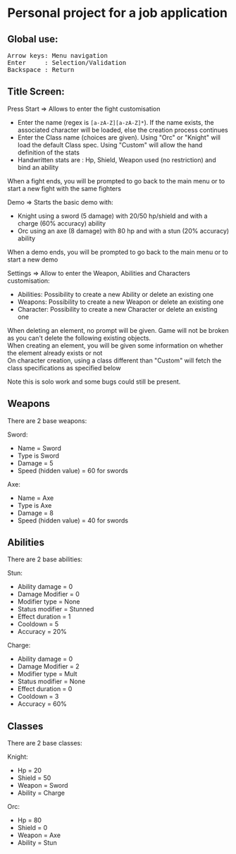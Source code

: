 
# Personal project for a job application

## Global use: 

<pre>
Arrow keys: Menu navigation  
Enter     : Selection/Validation  
Backspace : Return  
</pre>

## Title Screen:

Press Start => Allows to enter the fight customisation  
  - Enter the name (regex is `[a-zA-Z][a-zA-Z]*`). If the name exists, the associated character will be loaded, else the creation process continues  
  - Enter the Class name (choices are given). Using "Orc" or "Knight" will load the default Class spec. Using "Custom" will allow the hand definition of the stats  
  - Handwritten stats are : Hp, Shield, Weapon used (no restriction) and bind an ability  

When a fight ends, you will be prompted to go back to the main menu or to start a new fight with the same fighters  

Demo => Starts the basic demo with:  
  - Knight using a sword (5 damage) with 20/50 hp/shield and with a charge (60% accuracy) ability  
  - Orc using an axe (8 damage) with 80 hp and with a stun (20% accuracy) ability  
	
When a demo ends, you will be prompted to go back to the main menu or to start a new demo  

Settings => Allow to enter the Weapon, Abilities and Characters customisation:  
  - Abilities: Possibility to create a new Ability or delete an existing one  
  - Weapons: Possibility to create a new Weapon or delete an existing one  
  - Character: Possibility to create a new Character or delete an existing one  

When deleting an element, no prompt will be given. Game will not be broken as you can't delete the following existing objects.  
When creating an element, you will be given some information on whether the element already exists or not  
On character creation, using a class different than "Custom" will fetch the class specifications as specified below
  
Note this is solo work and some bugs could still be present.  

## Weapons

There are 2 base weapons:  
  
Sword:  
  - Name = Sword  
  - Type is Sword  
  - Damage = 5  
  - Speed (hidden value) = 60 for swords  
  
Axe:  
  - Name = Axe
  - Type is Axe  
  - Damage = 8  
  - Speed (hidden value) = 40 for swords  

## Abilities

There are 2 base abilities:  
  
Stun:  
  - Ability damage = 0  
  - Damage Modifier = 0  
  - Modifier type = None  
  - Status modifier = Stunned  
  - Effect duration = 1  
  - Cooldown = 5  
  - Accuracy = 20%  
  
Charge:  
  - Ability damage = 0  
  - Damage Modifier = 2  
  - Modifier type = Mult  
  - Status modifier = None  
  - Effect duration = 0  
  - Cooldown = 3  
  - Accuracy = 60%  

## Classes

There are 2 base classes:  

Knight:  
  - Hp = 20  
  - Shield = 50  
  - Weapon = Sword  
  - Ability = Charge  

Orc:  
  - Hp = 80  
  - Shield = 0  
  - Weapon = Axe  
  - Ability = Stun  
